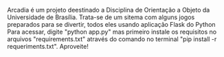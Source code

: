 Arcadia é um projeto deestinado a Disciplina de Orientação a Objeto da Universidade de Brasília. Trata-se de um sitema com alguns jogos preparados para se divertir, todos eles usando aplicação Flask do Python
Para acessar, digite "python app.py" mas primeiro instale os requisitos no arquivos "requirements.txt" através do comando no terminal "pip install -r requeriments.txt". 
Aproveite!
